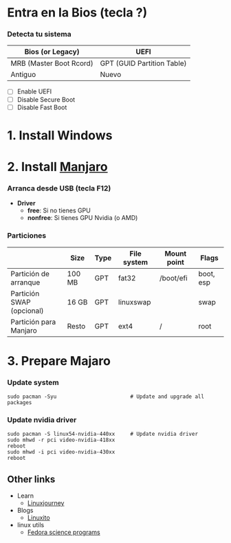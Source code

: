 # Entra en la Bios (tecla ?)

### Detecta tu sistema
| Bios (or Legacy)        | UEFI                       |
|-------------------------|----------------------------|
| MRB (Master Boot Rcord) | GPT (GUID Partition Table) |
| Antiguo                 | Nuevo                      |

- [ ] Enable UEFI
- [ ] Disable Secure Boot
- [ ] Disable Fast Boot

# 1. Install Windows

# 2. Install [Manjaro](https://manjaro.org/download)

### Arranca desde USB (tecla F12)

- **Driver**
  - **free**: Si no tienes GPU
  - **nonfree**: Si tienes GPU Nvidia (o AMD)

### Particiones

|                           | Size   | Type | File system | Mount point | Flags     |
|---------------------------|--------|------|-------------|-------------|-----------|
| Partición de arranque     | 100 MB | GPT  | fat32       | /boot/efi   | boot, esp |
| Partición SWAP (opcional) | 16 GB  | GPT  | linuxswap   |             | swap      |
| Partición para Manjaro    | Resto  | GPT  | ext4        | /           | root      |



# 3. Prepare Majaro

### Update system
```
sudo pacman -Syu                        # Update and upgrade all packages
```

### Update nvidia driver

```
sudo pacman -S linux54-nvidia-440xx     # Update nvidia driver
sudo mhwd -r pci video-nvidia-418xx
reboot
sudo mhwd -i pci video-nvidia-430xx
reboot
```

## Other links

* Learn
  * [Linuxjourney](https://linuxjourney.com/)
* Blogs
  * [Linuxito](https://www.linuxito.com/)
* linux utils
  * [Fedora science programs](https://fedora-scientific.readthedocs.io/en/latest/)
